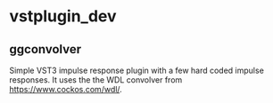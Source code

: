 # vstplugin_dev
## ggconvolver
Simple VST3 impulse response plugin with a few hard coded impulse responses. It uses the the WDL convolver from https://www.cockos.com/wdl/.


